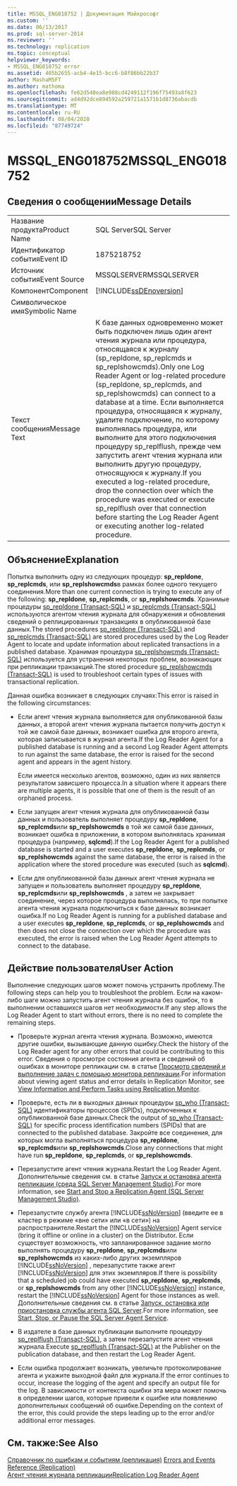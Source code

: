 ```yaml
---
title: MSSQL_ENG018752 | Документация Майкрософт
ms.custom: ''
ms.date: 06/13/2017
ms.prod: sql-server-2014
ms.reviewer: ''
ms.technology: replication
ms.topic: conceptual
helpviewer_keywords:
- MSSQL_ENG018752 error
ms.assetid: 405b2655-acb4-4e15-bcc6-b8f86bb22b37
author: MashaMSFT
ms.author: mathoma
ms.openlocfilehash: fe62d540ea8e988cd4249112f196f75493a8f623
ms.sourcegitcommit: ad4d92dce894592a259721a1571b1d8736abacdb
ms.translationtype: MT
ms.contentlocale: ru-RU
ms.lasthandoff: 08/04/2020
ms.locfileid: "87749724"
---
```

# <a name="mssql_eng018752"></a><span data-ttu-id="a4108-102">MSSQL_ENG018752</span><span class="sxs-lookup"><span data-stu-id="a4108-102">MSSQL_ENG018752</span></span>
    
## <a name="message-details"></a><span data-ttu-id="a4108-103">Сведения о сообщении</span><span class="sxs-lookup"><span data-stu-id="a4108-103">Message Details</span></span>  
  
|||  
|-|-|  
|<span data-ttu-id="a4108-104">Название продукта</span><span class="sxs-lookup"><span data-stu-id="a4108-104">Product Name</span></span>|<span data-ttu-id="a4108-105">SQL Server</span><span class="sxs-lookup"><span data-stu-id="a4108-105">SQL Server</span></span>|  
|<span data-ttu-id="a4108-106">Идентификатор события</span><span class="sxs-lookup"><span data-stu-id="a4108-106">Event ID</span></span>|<span data-ttu-id="a4108-107">18752</span><span class="sxs-lookup"><span data-stu-id="a4108-107">18752</span></span>|  
|<span data-ttu-id="a4108-108">Источник события</span><span class="sxs-lookup"><span data-stu-id="a4108-108">Event Source</span></span>|<span data-ttu-id="a4108-109">MSSQLSERVER</span><span class="sxs-lookup"><span data-stu-id="a4108-109">MSSQLSERVER</span></span>|  
|<span data-ttu-id="a4108-110">Компонент</span><span class="sxs-lookup"><span data-stu-id="a4108-110">Component</span></span>|[!INCLUDE[ssDEnoversion](../../includes/ssdenoversion-md.md)]|  
|<span data-ttu-id="a4108-111">Символическое имя</span><span class="sxs-lookup"><span data-stu-id="a4108-111">Symbolic Name</span></span>||  
|<span data-ttu-id="a4108-112">Текст сообщения</span><span class="sxs-lookup"><span data-stu-id="a4108-112">Message Text</span></span>|<span data-ttu-id="a4108-113">К базе данных одновременно может быть подключен лишь один агент чтения журнала или процедура, относящаяся к журналу (sp_repldone, sp_replcmds и sp_replshowcmds).</span><span class="sxs-lookup"><span data-stu-id="a4108-113">Only one Log Reader Agent or log-related procedure (sp_repldone, sp_replcmds, and sp_replshowcmds) can connect to a database at a time.</span></span> <span data-ttu-id="a4108-114">Если выполняется процедура, относящаяся к журналу, удалите подключение, по которому выполнялась процедура, или выполните для этого подключения процедуру sp_replflush, прежде чем запустить агент чтения журнала или выполнить другую процедуру, относящуюся к журналу.</span><span class="sxs-lookup"><span data-stu-id="a4108-114">If you executed a log-related procedure, drop the connection over which the procedure was executed or execute sp_replflush over that connection before starting the Log Reader Agent or executing another log-related procedure.</span></span>|  
  
## <a name="explanation"></a><span data-ttu-id="a4108-115">Объяснение</span><span class="sxs-lookup"><span data-stu-id="a4108-115">Explanation</span></span>  
 <span data-ttu-id="a4108-116">Попытка выполнить одну из следующих процедур: **sp_repldone**, **sp_replcmds**, или **sp_replshowcmds**в рамках более одного текущего соединения.</span><span class="sxs-lookup"><span data-stu-id="a4108-116">More than one current connection is trying to execute any of the following: **sp_repldone**, **sp_replcmds**, or **sp_replshowcmds**.</span></span> <span data-ttu-id="a4108-117">Хранимые процедуры [sp_repldone &#40;Transact-SQL&#41;](/sql/relational-databases/system-stored-procedures/sp-repldone-transact-sql) и [sp_replcmds &#40;Transact-SQL&#41;](/sql/relational-databases/system-stored-procedures/sp-replcmds-transact-sql) используются агентом чтения журнала для обнаружения и обновления сведений о реплицированных транзакциях в опубликованной базе данных.</span><span class="sxs-lookup"><span data-stu-id="a4108-117">The stored procedures [sp_repldone &#40;Transact-SQL&#41;](/sql/relational-databases/system-stored-procedures/sp-repldone-transact-sql) and [sp_replcmds &#40;Transact-SQL&#41;](/sql/relational-databases/system-stored-procedures/sp-replcmds-transact-sql) are stored procedures used by the Log Reader Agent to locate and update information about replicated transactions in a published database.</span></span> <span data-ttu-id="a4108-118">Хранимая процедура [sp_replshowcmds &#40;Transact-SQL&#41;](/sql/relational-databases/system-stored-procedures/sp-replshowcmds-transact-sql) используется для устранения некоторых проблем, возникающих при репликации транзакций.</span><span class="sxs-lookup"><span data-stu-id="a4108-118">The stored procedure [sp_replshowcmds &#40;Transact-SQL&#41;](/sql/relational-databases/system-stored-procedures/sp-replshowcmds-transact-sql) is used to troubleshoot certain types of issues with transactional replication.</span></span>  
  
 <span data-ttu-id="a4108-119">Данная ошибка возникает в следующих случаях:</span><span class="sxs-lookup"><span data-stu-id="a4108-119">This error is raised in the following circumstances:</span></span>  
  
-   <span data-ttu-id="a4108-120">Если агент чтения журнала выполняется для опубликованной базы данных, а второй агент чтения журнала пытается получить доступ к той же самой базе данных, возникает ошибка для второго агента, которая записывается в журнал агента.</span><span class="sxs-lookup"><span data-stu-id="a4108-120">If the Log Reader Agent for a published database is running and a second Log Reader Agent attempts to run against the same database, the error is raised for the second agent and appears in the agent history.</span></span>  
  
     <span data-ttu-id="a4108-121">Если имеется несколько агентов, возможно, один из них является результатом зависшего процесса.</span><span class="sxs-lookup"><span data-stu-id="a4108-121">In a situation where it appears there are multiple agents, it is possible that one of them is the result of an orphaned process.</span></span>  
  
-   <span data-ttu-id="a4108-122">Если запущен агент чтения журнала для опубликованной базы данных и пользователь выполняет процедуру **sp_repldone**, **sp_replcmds**или **sp_replshowcmds** в той же самой базе данных, возникает ошибка в приложении, в котором выполнялась хранимая процедура (например, **sqlcmd**).</span><span class="sxs-lookup"><span data-stu-id="a4108-122">If the Log Reader Agent for a published database is started and a user executes **sp_repldone**, **sp_replcmds**, or **sp_replshowcmds** against the same database, the error is raised in the application where the stored procedure was executed (such as **sqlcmd**).</span></span>  
  
-   <span data-ttu-id="a4108-123">Если для опубликованной базы данных агент чтения журнала не запущен и пользователь выполняет процедуру **sp_repldone**, **sp_replcmds**или **sp_replshowcmds** , а затем не закрывает соединение, через которое процедура выполнялась, то при попытке агента чтения журнала подключиться к базе данных возникает ошибка.</span><span class="sxs-lookup"><span data-stu-id="a4108-123">If no Log Reader Agent is running for a published database and a user executes **sp_repldone**, **sp_replcmds**, or **sp_replshowcmds** and then does not close the connection over which the procedure was executed, the error is raised when the Log Reader Agent attempts to connect to the database.</span></span>  
  
## <a name="user-action"></a><span data-ttu-id="a4108-124">Действие пользователя</span><span class="sxs-lookup"><span data-stu-id="a4108-124">User Action</span></span>  
 <span data-ttu-id="a4108-125">Выполнение следующих шагов может помочь устранить проблему.</span><span class="sxs-lookup"><span data-stu-id="a4108-125">The following steps can help you to troubleshoot the problem.</span></span> <span data-ttu-id="a4108-126">Если на каком-либо шаге можно запустить агент чтения журнала без ошибок, то в выполнении оставшихся шагов нет необходимости.</span><span class="sxs-lookup"><span data-stu-id="a4108-126">If any step allows the Log Reader Agent to start without errors, there is no need to complete the remaining steps.</span></span>  
  
-   <span data-ttu-id="a4108-127">Проверьте журнал агента чтения журнала. Возможно, имеются другие ошибки, вызывающие данную ошибку.</span><span class="sxs-lookup"><span data-stu-id="a4108-127">Check the history of the Log Reader agent for any other errors that could be contributing to this error.</span></span> <span data-ttu-id="a4108-128">Сведения о просмотре состояния агента и сведений об ошибках в мониторе репликации см. в статье [Просмотр сведений и выполнение задач с помощью монитора репликации](monitor/view-information-and-perform-tasks-replication-monitor.md).</span><span class="sxs-lookup"><span data-stu-id="a4108-128">For information about viewing agent status and error details in Replication Monitor, see [View Information and Perform Tasks using Replication Monitor](monitor/view-information-and-perform-tasks-replication-monitor.md).</span></span>  
  
-   <span data-ttu-id="a4108-129">Проверьте, есть ли в выходных данных процедуры [sp_who &#40;Transact-SQL&#41;](/sql/relational-databases/system-stored-procedures/sp-who-transact-sql) идентификаторы процессов (SPIDs), подключенных к опубликованной базе данных.</span><span class="sxs-lookup"><span data-stu-id="a4108-129">Check the output of [sp_who &#40;Transact-SQL&#41;](/sql/relational-databases/system-stored-procedures/sp-who-transact-sql) for specific process identification numbers (SPIDs) that are connected to the published database.</span></span> <span data-ttu-id="a4108-130">Закройте все соединения, для которых могла выполняться процедура **sp_repldone**, **sp_replcmds**или **sp_replshowcmds**.</span><span class="sxs-lookup"><span data-stu-id="a4108-130">Close any connections that might have run **sp_repldone**, **sp_replcmds**, or **sp_replshowcmds**.</span></span>  
  
-   <span data-ttu-id="a4108-131">Перезапустите агент чтения журнала.</span><span class="sxs-lookup"><span data-stu-id="a4108-131">Restart the Log Reader Agent.</span></span> <span data-ttu-id="a4108-132">Дополнительные сведения см. в статье [Запуск и остановка агента репликации (среда SQL Server Management Studio)](agents/start-and-stop-a-replication-agent-sql-server-management-studio.md).</span><span class="sxs-lookup"><span data-stu-id="a4108-132">For more information, see [Start and Stop a Replication Agent &#40;SQL Server Management Studio&#41;](agents/start-and-stop-a-replication-agent-sql-server-management-studio.md).</span></span>  
  
-   <span data-ttu-id="a4108-133">Перезапустите службу агента [!INCLUDE[ssNoVersion](../../includes/ssnoversion-md.md)] (введите ее в кластер в режиме «вне сети» или «в сети») на распространителе.</span><span class="sxs-lookup"><span data-stu-id="a4108-133">Restart the [!INCLUDE[ssNoVersion](../../includes/ssnoversion-md.md)] Agent service (bring it offline or online in a cluster) on the Distributor.</span></span> <span data-ttu-id="a4108-134">Если существует возможность, что запланированное задание могло выполнять процедуру **sp_repldone**, **sp_replcmds**или **sp_replshowcmds** из каких-либо других экземпляров [!INCLUDE[ssNoVersion](../../includes/ssnoversion-md.md)] , перезапустите также агент [!INCLUDE[ssNoVersion](../../includes/ssnoversion-md.md)] для этих экземпляров.</span><span class="sxs-lookup"><span data-stu-id="a4108-134">If there is possibility that a scheduled job could have executed **sp_repldone**, **sp_replcmds**, or **sp_replshowcmds** from any other [!INCLUDE[ssNoVersion](../../includes/ssnoversion-md.md)] instance, restart the [!INCLUDE[ssNoVersion](../../includes/ssnoversion-md.md)] Agent for those instances as well.</span></span> <span data-ttu-id="a4108-135">Дополнительные сведения см. в статье [Запуск, остановка или приостановка службы агента SQL Server](../../ssms/agent/start-stop-or-pause-the-sql-server-agent-service.md).</span><span class="sxs-lookup"><span data-stu-id="a4108-135">For more information, see [Start, Stop, or Pause the SQL Server Agent Service](../../ssms/agent/start-stop-or-pause-the-sql-server-agent-service.md).</span></span>  
  
-   <span data-ttu-id="a4108-136">В издателе в базе данных публикации выполните процедуру [sp_replflush &#40;Transact-SQL&#41;](/sql/relational-databases/system-stored-procedures/sp-replflush-transact-sql), а затем перезапустите агент чтения журнала.</span><span class="sxs-lookup"><span data-stu-id="a4108-136">Execute [sp_replflush &#40;Transact-SQL&#41;](/sql/relational-databases/system-stored-procedures/sp-replflush-transact-sql) at the Publisher on the publication database, and then restart the Log Reader Agent.</span></span>  
  
-   <span data-ttu-id="a4108-137">Если ошибка продолжает возникать, увеличьте протоколирование агента и укажите выходной файл для журнала.</span><span class="sxs-lookup"><span data-stu-id="a4108-137">If the error continues to occur, increase the logging of the agent and specify an output file for the log.</span></span> <span data-ttu-id="a4108-138">В зависимости от контекста ошибки эта мера может помочь в определении шагов, которые привели к ошибке или появлению дополнительных сообщений об ошибке.</span><span class="sxs-lookup"><span data-stu-id="a4108-138">Depending on the context of the error, this could provide the steps leading up to the error and/or additional error messages.</span></span>  
  
## <a name="see-also"></a><span data-ttu-id="a4108-139">См. также:</span><span class="sxs-lookup"><span data-stu-id="a4108-139">See Also</span></span>  
 <span data-ttu-id="a4108-140">[Справочник по ошибкам и событиям (репликация)](errors-and-events-reference-replication.md) </span><span class="sxs-lookup"><span data-stu-id="a4108-140">[Errors and Events Reference &#40;Replication&#41;](errors-and-events-reference-replication.md) </span></span>  
 [<span data-ttu-id="a4108-141">Агент чтения журнала репликации</span><span class="sxs-lookup"><span data-stu-id="a4108-141">Replication Log Reader Agent</span></span>](agents/replication-log-reader-agent.md)  
  
  
